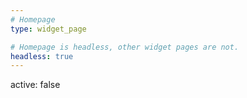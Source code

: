 ```yaml
---
# Homepage
type: widget_page

# Homepage is headless, other widget pages are not.
headless: true
---
```

active: false
